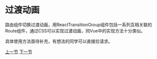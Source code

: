 过渡动画
=====

路由组件切换过渡动画，用ReactTransitionGroup组件包括一系列互相关联的Route组件，通过CSS可以实现过渡动画，同Vue中的实现方法十分类似。

具体使用方法亟待补充，有想法的同学可以直接拉请求。

[上一节](/detail/5)
[下一节](/detail/7)
